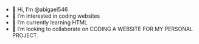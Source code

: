 - 👋 Hi, I’m @abigael546
- 👀 I’m interested in coding websites
- 🌱 I’m currently learning HTML
- 💞️ I’m looking to collaborate on CODING A WEBSITE FOR MY PERSONAL PROJECT.

<!---
abigael546/abigael546 is a ✨ special ✨ repository because its `README.md` (this file) appears on your GitHub profile.
You can click the Preview link to take a look at your changes.
--->
